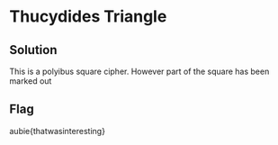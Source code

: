 # Thucydides Triangle

## Solution
This is a polyibus square cipher. However part of the square has been marked out

## Flag
aubie{thatwasinteresting}